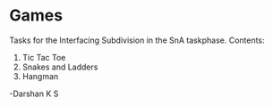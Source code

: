 # Games
Tasks for the Interfacing Subdivision in the SnA taskphase.
Contents:
1. Tic Tac Toe
2. Snakes and Ladders
3. Hangman

-Darshan K S
